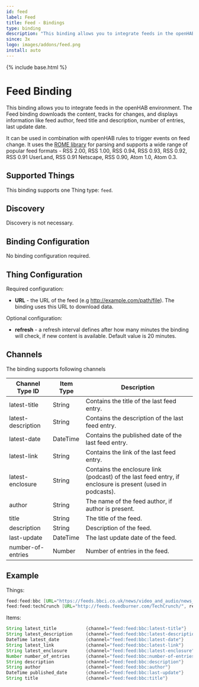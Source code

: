 ```yaml
---
id: feed
label: Feed
title: Feed - Bindings
type: binding
description: "This binding allows you to integrate feeds in the openHAB environment."
since: 3x
logo: images/addons/feed.png
install: auto
---
```


<!-- Attention authors: Do not edit directly. Please add your changes to the appropriate source repository -->

{% include base.html %}

<AddonLogo />

# Feed Binding

This binding allows you to integrate feeds in the openHAB environment.
The Feed binding downloads the content, tracks for changes, and displays information like feed author, feed title and description, number of entries, last update date.

It can be used in combination with openHAB rules to trigger events on feed change.
It uses the [ROME library](https://rometools.github.io/rome/index.html) for parsing and supports a wide range of popular feed formats - RSS 2.00, RSS 1.00, RSS 0.94, RSS 0.93, RSS 0.92, RSS 0.91 UserLand, RSS 0.91 Netscape, RSS 0.90, Atom 1.0, Atom 0.3.

## Supported Things

This binding supports one Thing type: `feed`.

## Discovery

Discovery is not necessary.

## Binding Configuration

No binding configuration required.

## Thing Configuration

Required configuration:

- **URL** - the URL of the feed (e.g <http://example.com/path/file>). The binding uses this URL to download data.

Optional configuration:

- **refresh** - a refresh interval defines after how many minutes the binding will check, if new content is available. Default value is 20 minutes.

## Channels

The binding supports following channels

| Channel Type ID    | Item Type | Description                                                                                               |
|--------------------|-----------|-----------------------------------------------------------------------------------------------------------|
| latest-title       | String    | Contains the title of the last feed entry.                                                                |
| latest-description | String    | Contains the description of the last feed entry.                                                          |
| latest-date        | DateTime  | Contains the published date of the last feed entry.                                                       |
| latest-link        | String    | Contains the link of the last feed entry.                                                                 |
| latest-enclosure   | String    | Contains the enclosure link (podcast) of the last feed entry, if enclosure is present (used in podcasts). |
| author             | String    | The name of the feed author, if author is present.                                                        |
| title              | String    | The title of the feed.                                                                                    |
| description        | String    | Description of the feed.                                                                                  |
| last-update        | DateTime  | The last update date of the feed.                                                                         |
| number-of-entries  | Number    | Number of entries in the feed.                                                                            |

## Example

Things:

```java
feed:feed:bbc [URL="https://feeds.bbci.co.uk/news/video_and_audio/news_front_page/rss.xml?edition=uk"]
feed:feed:techCrunch [URL="http://feeds.feedburner.com/TechCrunch/", refresh=60]
```

Items:

```java
String latest_title           {channel="feed:feed:bbc:latest-title"}
String latest_description     {channel="feed:feed:bbc:latest-description"}
DateTime latest_date          {channel="feed:feed:bbc:latest-date"}
String latest_link            {channel="feed:feed:bbc:latest-link"}
String latest_enclosure       {channel="feed:feed:bbc:latest-enclosure"}
Number number_of_entries      {channel="feed:feed:bbc:number-of-entries"}
String description            {channel="feed:feed:bbc:description"}
String author                 {channel="feed:feed:bbc:author"}
DateTime published_date       {channel="feed:feed:bbc:last-update"}
String title                  {channel="feed:feed:bbc:title"}
```
